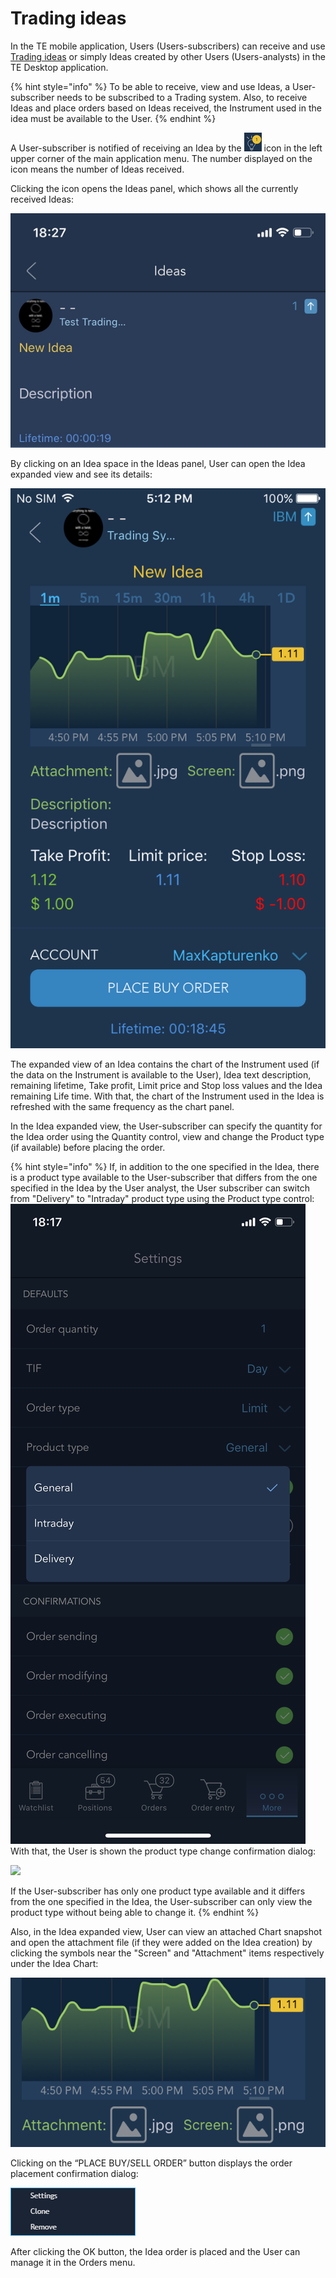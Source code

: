 # Trading ideas

In the TE mobile application, Users \(Users-subscribers\) can receive and use [Trading ideas](https://guide.traderevolution.com/project/desktop-application-for-windows/windows/trading-ideas) or simply Ideas created by other Users \(Users-analysts\) in the TE Desktop application.

{% hint style="info" %}
To be able to receive, view and use Ideas, a User-subscriber needs to be subscribed to a Trading system. Also, to receive Ideas and place orders based on Ideas received, the Instrument used in the idea must be available to the User.
{% endhint %}

A User-subscriber is notified of receiving an Idea by the ![](../../../.gitbook/assets/rsz_notification_cut%20%282%29.png) icon in the left upper corner of the main application menu. The number displayed on the icon means the number of Ideas received.

Clicking the icon opens the Ideas panel, which shows all the currently received Ideas:

![](../../../.gitbook/assets/rsz_3.png)

By clicking on an Idea space in the Ideas panel, User can open the Idea expanded view and see its details:

![](../../../.gitbook/assets/img_1282.PNG)

The expanded view of an Idea contains the chart of the Instrument used \(if the data on the Instrument is available to the User\), Idea text description, remaining lifetime, Take profit, Limit price and Stop loss values and the Idea remaining Life time. With that, the chart of the Instrument used in the Idea is refreshed with the same frequency as the chart panel. 

In the Idea expanded view, the User-subscriber can specify the quantity for the Idea order using the Quantity control, view and change the Product type \(if available\) before placing the order.

{% hint style="info" %}
If, in addition to the one specified in the Idea, there is a product type available to the User-subscriber that differs from the one specified in the Idea by the User analyst, the User subscriber can switch from "Delivery" to "Intraday" product type using the Product type control: ![](../../../.gitbook/assets/1%20%285%29.jpeg)   
With that, the User is shown the product type change confirmation dialog:

![](https://lh6.googleusercontent.com/rvgZW5n-Ulp5QIZQSaWZ01iC1jNHMKWY7BbMpxTfVPJMvMsAoqXuiSWoljNiPUPoAg0dow9KpFT6jSmTqtCrcju1mf3wcDvZ0Qr3QmIL_kMLzGU1ZjTc9fJ8XRcUjuHF42o60xIb) 

If the User-subscriber has only one product type available and it differs from the one specified in the Idea, the User-subscriber can only view the product type without being able to change it.
{% endhint %}

Also, in the Idea expanded view, User can view an attached Chart snapshot and open the attachment file \(if they were added on the Idea creation\) by clicking the symbols near the "Screen" and "Attachment" items respectively under the Idea Chart:

![](../../../.gitbook/assets/att-cut.png)

Clicking on the “PLACE BUY/SELL ORDER” button displays the order placement confirmation dialog:

![](../../../.gitbook/assets/2%20%2874%29.png)

After clicking the OK button, the Idea order is placed and the User can manage it in the Orders menu.

